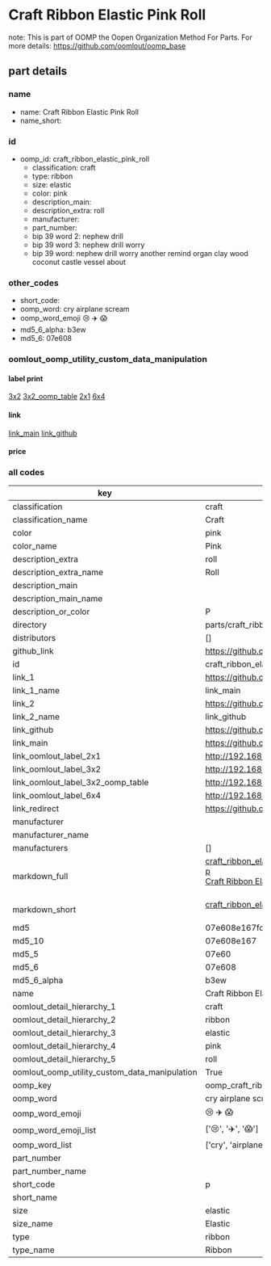 # Craft Ribbon Elastic Pink Roll  

note: This is part of OOMP the Oopen Organization Method For Parts. For more details: https://github.com/oomlout/oomp_base

##  part details
  







### name
* name: Craft Ribbon Elastic Pink Roll
* name_short: 
### id
* oomp_id: craft_ribbon_elastic_pink_roll
  * classification: craft
  * type: ribbon
  * size: elastic
  * color: pink
  * description_main: 
  * description_extra: roll
  * manufacturer: 
  * part_number: 
  * bip 39 word 2: nephew drill
  * bip 39 word 3: nephew drill worry
  * bip 39 word: nephew drill worry another remind organ clay wood coconut castle vessel about

### other_codes
* short_code: 
* oomp_word: cry airplane scream
* oomp_word_emoji :cry: :airplane: :scream:
* md5_6_alpha: b3ew
* md5_6: 07e608






### oomlout_oomp_utility_custom_data_manipulation
#### label print
[3x2](http://192.168.1.245:1112/?label=oomp%20b3ew)
[3x2_oomp_table](http://192.168.1.108:1112/?label=oomp%20b3ew)
[2x1](http://192.168.1.242:1112/?label=oomp%20b3ew)
[6x4](http://192.168.1.55:1112/?label=oomp%20b3ew)    

#### link

[link_main](https://github.com/oomlout/oomlout_oomp_version_1_messy/tree/main/parts/craft_ribbon_elastic_pink_roll) [link_github](https://github.com/oomlout/oomlout_oomp_version_1_messy/tree/main/parts/craft_ribbon_elastic_pink_roll)                             

#### price







### all codes 
| key | value |  
| --- | --- |  
| classification | craft |  
| classification_name | Craft |  
| color | pink |  
| color_name | Pink |  
| description_extra | roll |  
| description_extra_name | Roll |  
| description_main |  |  
| description_main_name |  |  
| description_or_color | P  |  
| directory | parts/craft_ribbon_elastic_pink_roll |  
| distributors | [] |  
| github_link | https://github.com/oomlout/oomlout_oomp_part_src/tree/main/parts/craft_ribbon_elastic_pink_roll |  
| id | craft_ribbon_elastic_pink_roll |  
| link_1 | https://github.com/oomlout/oomlout_oomp_version_1_messy/tree/main/parts/craft_ribbon_elastic_pink_roll |  
| link_1_name | link_main |  
| link_2 | https://github.com/oomlout/oomlout_oomp_version_1_messy/tree/main/parts/craft_ribbon_elastic_pink_roll |  
| link_2_name | link_github |  
| link_github | https://github.com/oomlout/oomlout_oomp_version_1_messy/tree/main/parts/craft_ribbon_elastic_pink_roll |  
| link_main | https://github.com/oomlout/oomlout_oomp_version_1_messy/tree/main/parts/craft_ribbon_elastic_pink_roll |  
| link_oomlout_label_2x1 | http://192.168.1.242:1112/?label=oomp%20b3ew |  
| link_oomlout_label_3x2 | http://192.168.1.245:1112/?label=oomp%20b3ew |  
| link_oomlout_label_3x2_oomp_table | http://192.168.1.108:1112/?label=oomp%20b3ew |  
| link_oomlout_label_6x4 | http://192.168.1.55:1112/?label=oomp%20b3ew |  
| link_redirect | https://github.com/oomlout/oomlout_oomp_version_1_messy/tree/main/parts/craft_ribbon_elastic_pink_roll |  
| manufacturer |  |  
| manufacturer_name |  |  
| manufacturers | [] |  
| markdown_full | [craft_ribbon_elastic_pink_roll](none)<br>[p](none)<br>[Craft Ribbon Elastic Pink Roll](none)<br><br> |  
| markdown_short | [craft_ribbon_elastic_pink_roll](none)<br><br> |  
| md5 | 07e608e167fd254671dae099fb90bca2 |  
| md5_10 | 07e608e167 |  
| md5_5 | 07e60 |  
| md5_6 | 07e608 |  
| md5_6_alpha | b3ew |  
| name | Craft Ribbon Elastic Pink Roll |  
| oomlout_detail_hierarchy_1 | craft |  
| oomlout_detail_hierarchy_2 | ribbon |  
| oomlout_detail_hierarchy_3 | elastic |  
| oomlout_detail_hierarchy_4 | pink |  
| oomlout_detail_hierarchy_5 | roll |  
| oomlout_oomp_utility_custom_data_manipulation | True |  
| oomp_key | oomp_craft_ribbon_elastic_pink_roll |  
| oomp_word | cry airplane scream |  
| oomp_word_emoji | :cry: :airplane: :scream: |  
| oomp_word_emoji_list | [':cry:', ':airplane:', ':scream:'] |  
| oomp_word_list | ['cry', 'airplane', 'scream'] |  
| part_number |  |  
| part_number_name |  |  
| short_code | p |  
| short_name |  |  
| size | elastic |  
| size_name | Elastic |  
| type | ribbon |  
| type_name | Ribbon |  
